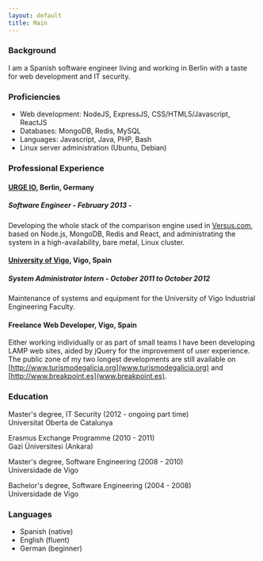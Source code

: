 ```yaml
---
layout: default
title: Main
---
```


### Background
I am a Spanish software engineer living and working in Berlin with
a taste for web development and IT security.

### Proficiencies

* Web development: NodeJS, ExpressJS, CSS/HTML5/Javascript, ReactJS
* Databases: MongoDB, Redis, MySQL
* Languages: Javascript, Java, PHP, Bash
* Linux server administration (Ubuntu, Debian)

### Professional Experience

#### [URGE IO](http://versus.com), Berlin, Germany

##### Software Engineer - February 2013 -

Developing the whole stack of the comparison engine used in
[Versus.com](http://versus.com), based on Node.js, MongoDB,
Redis and React, and administrating the system in a high-availability,
bare metal, Linux cluster.

#### [University of Vigo](http://www.uvigo.es), Vigo, Spain

##### System Administrator Intern - October 2011 to October 2012

Maintenance of systems and equipment for the
University of Vigo Industrial Engineering Faculty.

#### Freelance Web Developer, Vigo, Spain
Either working individually or as part of small teams I have been
developing LAMP web sites, aided by jQuery for the improvement of
user experience. The public zone of my two longest developments
are still available on
[http://www.turismodegalicia.org](www.turismodegalicia.org)
and [http://www.breakpoint.es](www.breakpoint.es).

### Education

Master's degree, IT Security (2012 - ongoing part time)  
Universitat Oberta de Catalunya 

Erasmus Exchange Programme (2010 - 2011)  
Gazi Üniversitesi (Ankara) 

Master's degree, Software Engineering (2008 - 2010)  
Universidade de Vigo 

Bachelor's degree, Software Engineering (2004 - 2008)  
Universidade de Vigo 

### Languages
* Spanish (native)
* English (fluent)
* German (beginner)


